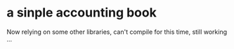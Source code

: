 # a sinple accounting book
Now relying on some other libraries, can't compile for this time, still working ...